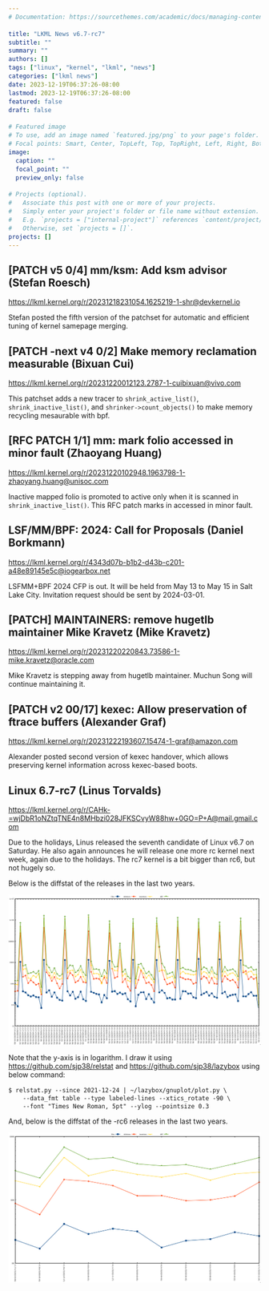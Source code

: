```yaml
---
# Documentation: https://sourcethemes.com/academic/docs/managing-content/

title: "LKML News v6.7-rc7"
subtitle: ""
summary: ""
authors: []
tags: ["linux", "kernel", "lkml", "news"]
categories: ["lkml news"]
date: 2023-12-19T06:37:26-08:00
lastmod: 2023-12-19T06:37:26-08:00
featured: false
draft: false

# Featured image
# To use, add an image named `featured.jpg/png` to your page's folder.
# Focal points: Smart, Center, TopLeft, Top, TopRight, Left, Right, BottomLeft, Bottom, BottomRight.
image:
  caption: ""
  focal_point: ""
  preview_only: false

# Projects (optional).
#   Associate this post with one or more of your projects.
#   Simply enter your project's folder or file name without extension.
#   E.g. `projects = ["internal-project"]` references `content/project/deep-learning/index.md`.
#   Otherwise, set `projects = []`.
projects: []
---
```


[PATCH v5 0/4] mm/ksm: Add ksm advisor (Stefan Roesch)
------------------------------------------------------

https://lkml.kernel.org/r/20231218231054.1625219-1-shr@devkernel.io

Stefan posted the fifth version of the patchset for automatic and efficient
tuning of kernel samepage merging.


[PATCH -next v4 0/2] Make memory reclamation measurable (Bixuan Cui)
--------------------------------------------------------------------

https://lkml.kernel.org/r/20231220012123.2787-1-cuibixuan@vivo.com

This patchset adds a new tracer to `shrink_active_list()`,
`shrink_inactive_list()`, and `shrinker->count_objects()` to make memory
recycling mesaurable with bpf.


[RFC PATCH 1/1] mm: mark folio accessed in minor fault (Zhaoyang Huang)
-----------------------------------------------------------------------

https://lkml.kernel.org/r/20231220102948.1963798-1-zhaoyang.huang@unisoc.com

Inactive mapped folio is promoted to active only when it is scanned in
`shrink_inactive_list()`.  This RFC patch marks in accessed in minor fault.


LSF/MM/BPF: 2024: Call for Proposals (Daniel Borkmann)
------------------------------------------------------

https://lkml.kernel.org/r/4343d07b-b1b2-d43b-c201-a48e89145e5c@iogearbox.net

LSFMM+BPF 2024 CFP is out.  It will be held from May 13 to May 15 in Salt Lake
City.  Invitation request should be sent by 2024-03-01.


[PATCH] MAINTAINERS: remove hugetlb maintainer Mike Kravetz (Mike Kravetz)
--------------------------------------------------------------------------

https://lkml.kernel.org/r/20231220220843.73586-1-mike.kravetz@oracle.com

Mike Kravetz is stepping away from hugetlb maintainer.  Muchun Song will
continue maintaining it.


[PATCH v2 00/17] kexec: Allow preservation of ftrace buffers (Alexander Graf)
-----------------------------------------------------------------------------

https://lkml.kernel.org/r/20231222193607.15474-1-graf@amazon.com

Alexander posted second version of kexec handover, which allows preserving
kernel information across kexec-based boots.


Linux 6.7-rc7 (Linus Torvalds)
------------------------------

https://lkml.kernel.org/r/CAHk-=wjDbR1oNZtqTNE4n8MHbzi028JFKSCvyW88hw+0GO=P+A@mail.gmail.com

Due to the holidays, Linus released the seventh candidate of Linux v6.7 on
Saturday.  He also again announces he will release one more rc kernel next
week, again due to the holidays.  The rc7 kernel is a bit bigger than rc6, but
not hugely so.

Below is the diffstat of the releases in the last two years.

![Kernel release stat](/img/kernel_release_stat/linux_stat_v6.7-rc7.png)

Note that the y-axis is in logarithm.  I draw it using
https://github.com/sjp38/relstat and https://github.com/sjp38/lazybox using
below command:

    $ relstat.py --since 2021-12-24 | ~/lazybox/gnuplot/plot.py \
	    --data_fmt table --type labeled-lines --xtics_rotate -90 \
	    --font "Times New Roman, 5pt" --ylog --pointsize 0.3


And, below is the diffstat of the -rc6 releases in the last two years.

![rc7 release stat](/img/kernel_release_stat/linux_stat_v6.7-rc7-only.png)
